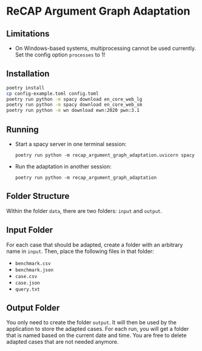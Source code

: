 # ReCAP Argument Graph Adaptation

## Limitations

- On Windows-based systems, multiprocessing cannot be used currently. Set the config option `processes` to 1!

## Installation

```sh
poetry install
cp config-example.toml config.toml
poetry run python -m spacy download en_core_web_lg
poetry run python -m spacy download en_core_web_sm
poetry run python -m wn download ewn:2020 pwn:3.1
```

## Running

- Start a spacy server in one terminal session:

  ```poetry run python -m recap_argument_graph_adaptation.uvicorn spacy```

- Run the adaptation in another session:

  ```poetry run python -m recap_argument_graph_adaptation```

## Folder Structure

Within the folder `data`, there are two folders: `input` and `output`.

## Input Folder

For each case that should be adapted, create a folder with an arbitrary name in `input`.
Then, place the following files in that folder:

-   `benchmark.csv`
-   `benchmark.json`
-   `case.csv`
-   `case.json`
-   `query.txt`

## Output Folder

You only need to create the folder `output`.
It will then be used by the application to store the adapted cases.
For each run, you will get a folder that is named based on the current date and time.
You are free to delete adapted cases that are not needed anymore.
